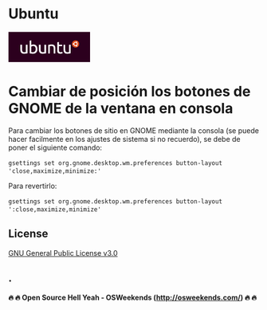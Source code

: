 # Ubuntu
![](https://github.com/mrcodedev/Recursos/blob/master/ubuntu/img/logoubuntu.gif?raw=true)



# Cambiar de posición los botones de GNOME de la ventana en consola
Para cambiar los botones de sitio en GNOME mediante la consola (se puede hacer facilmente en los ajustes de sistema si no recuerdo), se debe de poner el siguiente comando:

```
gsettings set org.gnome.desktop.wm.preferences button-layout 'close,maximize,minimize:'
```

Para revertirlo: 

```
gsettings set org.gnome.desktop.wm.preferences button-layout ':close,maximize,minimize'
```


License
----
[GNU General Public License v3.0](https://github.com/mrcodedev/iwibot/blob/master/LICENSE)

.
----

**:fire: :fire: Open Source Hell Yeah - OSWeekends (http://osweekends.com/) :fire: :fire:**
